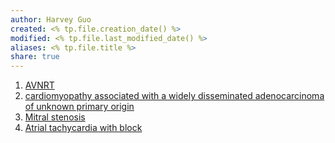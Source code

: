 ```yaml
---
author: Harvey Guo
created: <% tp.file.creation_date() %>
modified: <% tp.file.last_modified_date() %>
aliases: <% tp.file.title %>
share: true
---
```

1. [AVNRT](https://ecg.bidmc.harvard.edu/maven/dispcase.asp?ans=1&rownum=6&caseid=7&prev=&userans=&buttonshow=Show+Answer)
2. [cardiomyopathy associated with a widely disseminated adenocarcinoma of unknown primary origin](https://ecg.bidmc.harvard.edu/maven/dispcase.asp?ans=1&rownum=7&caseid=8&prev=&userans=&buttonshow=Show+Answer)
3. [Mitral stenosis](https://ecg.bidmc.harvard.edu/maven/dispcase.asp?ans=1&rownum=8&caseid=13&prev=&userans=&buttonshow=Show+Answer)
4. [Atrial tachycardia with block](https://ecg.bidmc.harvard.edu/maven/dispcase.asp?ans=1&rownum=16&caseid=31&prev=&userans=&buttonshow=Show+Answer)